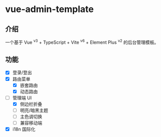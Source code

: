 # vue-admin-template

## 介绍

一个基于 Vue <sup>v3</sup> + TypeScript + Vite <sup>v6</sup> + Element Plus <sup>v2</sup> 的后台管理模板。

## 功能

- [x] 登录/登出
- [x] 路由菜单
  - [x] 嵌套路由
  - [x] 动态路由
- [ ] 管理端 UI
  - [x] 侧边栏折叠
  - [ ] 明亮/暗黑主题
  - [ ] 主色调切换
  - [ ] 兼容移动端
- [x] i18n 国际化
